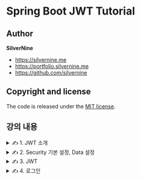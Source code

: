 # Spring Boot JWT Tutorial

## Author

**SilverNine**

* https://silvernine.me
* https://portfolio.silvernine.me
* https://github.com/silvernine

## Copyright and license

The code is released under the [MIT license](LICENSE?raw=true).

## 강의 내용

<details>
<summary>✍️ 1. JWT 소개</summary>
<br>

JWT 정의
- JWT는 RFC 7519 웹 표준으로 지정되어 있고 Json 객체를 사용해서 정보들을 저장하고 있는 Web Token이다.

JWT 구조
- JWT는 Header, Payload, Signature로 구성되어 있다.
  - Header : Signature를 해싱하기 위한 알고리즘 정보들이 담겨 있다.
  - Payload : 서버와 클라이언트가 시스템에서 실제로 사용되는 정보들이 담겨 있다.
  - Signature : Token의 유효성 검증을 위한 암호화된 문자열이다. 이 문자열을 통해 서버에서는 유효한 Token인지 검증할 수 있다.

💡 JWT 장점
- 중앙의 인증 서버와 데이터 스토어에 대한 의존성이 없기 때문에 수평 확장이 용이하다.
- Base64 URL-Safe 인코딩을 이용하기 때문에 URL, Cookie, Header 어디에서든 사용할 수 있는 범용성을 가지고 있다.

JWT 단점
- 토큰 내부에 정보가 저장되기 때문에 노출되면 안되는 정보를 저장하는 실수를 범할 수 있다.
- 저장하는 정보가 많아지면 트래픽 크기가 커질 수 있다.
- 토큰이 서버에 저장되지 않고, 각 클라이언트에 저장되기 때문에 서버에서 각 클라이언트에 저장된 토큰 정보를 직접 조작할 수 없다.

</details>

<details>
<summary>✍️ 2. Security 기본 설정, Data 설정</summary>
<br>

웹 보안 활성화
```
package edu.inflearn.jwt.config;

import ...

@EnableWebSecurity
public class SecurityConfig extends WebSecurityConfigurerAdapter {
    @Override
    protected void configure(HttpSecurity http) throws Exception {
        http.authorizeRequests().antMatchers("/api/hello").permitAll()
            .anyRequest().authenticated();
    }

    @Override
    public void configure(WebSecurity web) {
        web.ignoring()
           .antMatchers(
                   "/h2-console/**",
                   "/favicon.ico",
                   "/error"
           );
    }
}
```

Entity 선언
```
package edu.inflearn.jwt.entity;

import ...

@Entity
@Table(name = "user")
@Getter
@Setter
@Builder
@AllArgsConstructor
@NoArgsConstructor
public class User {
    ...
    
    @ManyToMany
    @JoinTable(
            name = "user_authority",
            joinColumns = {@JoinColumn(name = "user_id", referencedColumnName = "user_id")},
            inverseJoinColumns = {@JoinColumn(name = "authority_name", referencedColumnName = "authority_name")})
    private Set<Authority> authorities;
}
```

초기 데이터 적재
```
spring:

  ...

  jpa:
    database-platform: org.hibernate.dialect.H2Dialect
    hibernate:
      ddl-auto: create-drop
    properties:
      hibernate:
        format_sql: true
        show_sql: true
    defer-datasource-initialization: true
```
</details>

<details>
<summary>✍️ 3. JWT</summary>
<br>

의존성 추가
```
dependencies {
    ...
    implementation group: 'io.jsonwebtoken', name: 'jjwt-api', version: '0.11.2'
    runtimeOnly group: 'io.jsonwebtoken', name: 'jjwt-impl', version: '0.11.2'
    runtimeOnly group: 'io.jsonwebtoken', name: 'jjwt-jackson', version: '0.11.2'
}
```

프로퍼티 파일 수정
- HS512 알고리즘은 512bit의 digest를 생성하기 때문에 적어도 64byte 이상의 비밀키를 사용해야한다.
  - digest : 해시함수가 출력하는 결과
- echo '문자열'|base64
```
jwt:
  header: Authorization
  secret: c2lsdmVybmluZS10ZWNoLXNwcmluZy1ib290LWp3dC10dXRvcmlhbC1zZWNyZXQtc2lsdmVybmluZS10ZWNoLXNwcmluZy1ib290LWp3dC10dXRvcmlhbC1zZWNyZXQK
  token-validity-in-seconds: 86400
```

웹 보안 추가 설정
```
@EnableWebSecurity
@EnableGlobalMethodSecurity(prePostEnabled = true)
public class SecurityConfig extends WebSecurityConfigurerAdapter {    
    ...
    
    @Override
    protected void configure(HttpSecurity httpSecurity) throws Exception {
        httpSecurity
                // token을 사용하는 방식이기 때문에 csrf를 disable한다.
                .csrf().disable()

                .exceptionHandling()
                .authenticationEntryPoint(jwtAuthenticationEntryPoint)
                .accessDeniedHandler(jwtAccessDeniedHandler)

                // enable h2-console
                .and()
                .headers()
                .frameOptions()
                .sameOrigin()

                // 세션을 사용하지 않기 때문에 STATELESS로 설정한다.
                .and()
                .sessionManagement()
                .sessionCreationPolicy(SessionCreationPolicy.STATELESS)

                .and()
                .authorizeRequests()
                .antMatchers("/api/hello").permitAll()
                .antMatchers("/api/authenticate").permitAll()
                .antMatchers("/api/signup").permitAll()
                .anyRequest().authenticated()

                .and()
                .apply(new JwtSecurityConfig(tokenProvider));
    }
}
```

🧰 TokenProvider
- InitializingBean
  - 스프링 프레임워크에 종속되는 인터페이스를 구현하는 방법이어서 컨테이너 외부에서 재사용할 수 없다.
```
package edu.inflearn.jwt.jwt;

import ...

@Component
public class TokenProvider implements InitializingBean {
    ...
    
    public TokenProvider(
            @Value("${jwt.secret}") String secret,
            @Value("${jwt.token-validity-in-seconds}") long tokenValidityInSeconds) {
        this.secret = secret;
        this.tokenValidityInMilliseconds = tokenValidityInSeconds * 1000;
    }

    @Override
    public void afterPropertiesSet() {
        byte[] keyBytes = Decoders.BASE64.decode(secret);
        this.key = Keys.hmacShaKeyFor(keyBytes);
    }    
    
    public String createToken(Authentication authentication) {
        // Authentication 객체에 포함되어 있는 권한 정보들을 담은 토큰을 생성한다.
        ...
        
        return Jwts.builder()
                   .signWith(key, SignatureAlgorithm.HS512)
                   .setSubject(authentication.getName()) 
                   .claim(AUTHORITIES_KEY, authorities)
                   .setExpiration(validity)
                   .compact();
    }
    
    public Authentication getAuthentication(String token) {
        // 토큰에 담겨있는 권한 정보들을 이용해 Authentication 객체를 반환한다.
        ...
        
        User principal = new User(claims.getSubject(), "", authorities);

        return new UsernamePasswordAuthenticationToken(principal, token, authorities);
    }
    
    public boolean validateToken(String token) {
        // 토큰을 검증한다.
        ...
    }
}
```

🧰 JwtFilter
- GenericFilterBean
  - 기존 Filter에서 얻어올 수 없는 정보였던 Spring의 설정 정보를 가져올 수 있게 확장된 추상 클래스이다.
```
package edu.inflearn.jwt.jwt;

import ...

public class JwtFilter extends GenericFilterBean {
    @Override
    public void doFilter(ServletRequest servletRequest, ServletResponse servletResponse, FilterChain filterChain)
            throws IOException, ServletException {
        ...
        
        if (StringUtils.hasText(jwt) && tokenProvider.validateToken(jwt)) {
            Authentication authentication = tokenProvider.getAuthentication(jwt);
            SecurityContextHolder.getContext().setAuthentication(authentication);
        }
        
        filterChain.doFilter(servletRequest, servletResponse);      
    }
    
    private String resolveToken(HttpServletRequest request) {
        String bearerToken = request.getHeader(AUTHORIZATION_HEADER);
        if (StringUtils.hasText(bearerToken) && bearerToken.startsWith("Bearer ")) {
            return bearerToken.substring(7);
        }
        return null;
    }
}
```

🧰 JwtSecurityConfig
```
package edu.inflearn.jwt.jwt;

public class JwtSecurityConfig 
        extends SecurityConfigurerAdapter<DefaultSecurityFilterChain, HttpSecurity> {

    ...
    
    @Override
    public void configure(HttpSecurity http) {
        JwtFilter customFilter = new JwtFilter(tokenProvider);
        http.addFilterBefore(customFilter, UsernamePasswordAuthenticationFilter.class);
    }
}
```

🧰 JwtAuthenticationEntryPoint
- AuthenticationEntryPoint
  - 인증이 되지않은 유저가 요청을 했을때 동작한다.
```
package edu.inflearn.jwt.jwt;

import ...

@Component
public class JwtAuthenticationEntryPoint implements AuthenticationEntryPoint {
    @Override
    public void commence(HttpServletRequest request,
                         HttpServletResponse response,
                         AuthenticationException authException) throws IOException {
        // 유효한 자격증명을 제공하지 않고 접근하려 할때 401
        response.sendError(HttpServletResponse.SC_UNAUTHORIZED);
    }
}
```

🧰 JwtAccessDeniedHandler
- AccessDeniedHandler
  - 서버에 요청을 할 때 액세스가 가능한지 권한을 체크후 액세스 할 수 없는 요청을 했을시 동작한다.
```
package edu.inflearn.jwt.jwt;

import ...

@Component
public class JwtAccessDeniedHandler implements AccessDeniedHandler {
    @Override
    public void handle(HttpServletRequest request, 
                       HttpServletResponse response, 
                       AccessDeniedException accessDeniedException) throws IOException {
        //필요한 권한이 없이 접근하려 할때 403
        response.sendError(HttpServletResponse.SC_FORBIDDEN);
    }
}
```
</details>

<details>
<summary>✍️ 4. 로그인</summary>
<br>

회원정보 조회
- @EntityGraph
  - Spring Data JPA에서 fetch join을 어노테이션으로 사용할 수 있도록 만든 기능이다.
    - fetch : attribute는 eager로 fetch하고 나머지 attribute는 lazy로 fetch한다.
    - load : attribute는 eager로 fetch하고 나머지 attribute는 entity에 명시한 type이나 default type으로 fetch한다.
```
package edu.inflearn.jwt.repository;

import ...

public interface UserRepository extends JpaRepository<User, Long> {
    @EntityGraph(attributePaths = "authorities")
    Optional<User> findOneWithAuthoritiesByUsername(String username);
}
```

UserDetailsService
```
package edu.inflearn.jwt.service;

import ...

@Component("userDetailsService")
public class CustomUserDetailsService implements UserDetailsService {
    ...

    @Override
    @Transactional
    public UserDetails loadUserByUsername(final String username) {
        // Database에서 User 정보를 권한 정보와 함께 가져온다.
        return userRepository.findOneWithAuthoritiesByUsername(username)
                             .map(user -> createUser(username, user))
                             .orElseThrow(() -> new UsernameNotFoundException(username + " -> 데이터베이스에서 찾을 수 없습니다."));
    }

    private org.springframework.security.core.userdetails.User createUser(String username, User user) {
        if (!user.isActivated()) {
            throw new RuntimeException(username + " -> 활성화되어 있지 않습니다.");
        }
        List<GrantedAuthority> grantedAuthorities = user.getAuthorities()
                                                        .stream()
                                                        .map(authority -> new SimpleGrantedAuthority(authority.getAuthorityName()))
                                                        .collect(Collectors.toList());
        return new org.springframework.security.core.userdetails.User(user.getUsername(),
                user.getPassword(),
                grantedAuthorities);
    }
}
```

🧪 HTTP Request
```
###
POST {{host}}/api/authenticate
Content-Type: application/json

{
  "username" : "admin",
  "password" : "admin"
}
```

🧪 HTTP Response
```
HTTP/1.1 200 
Authorization: Bearer eyJhbGciOiJIUzUxMiJ9.eyJzdWIiOiJhZG1pbiIsImF1dGgiOiJST0xFX0FETUlOLFJPTEVfVVNFUiIsImV4cCI6MTY1OTIzMTIxMn0.wZfhDUZrZ-lr6LTCeVE8rJnOOVk97cp5TMX4qbWro3zQA9KTCf_yjFS9PuCtK6zpdLIHhnx5sO5YT1h6WVWHAw
X-Content-Type-Options: nosniff
X-XSS-Protection: 1; mode=block
Cache-Control: no-cache, no-store, max-age=0, must-revalidate
Pragma: no-cache
Expires: 0
X-Frame-Options: SAMEORIGIN
Content-Type: application/json
Transfer-Encoding: chunked
Date: Sat, 30 Jul 2022 01:33:32 GMT
Keep-Alive: timeout=60
Connection: keep-alive

{
  "token": "eyJhbGciOiJIUzUxMiJ9.eyJzdWIiOiJhZG1pbiIsImF1dGgiOiJST0xFX0FETUlOLFJPTEVfVVNFUiIsImV4cCI6MTY1OTIzMTIxMn0.wZfhDUZrZ-lr6LTCeVE8rJnOOVk97cp5TMX4qbWro3zQA9KTCf_yjFS9PuCtK6zpdLIHhnx5sO5YT1h6WVWHAw"
}

Response code: 200; Time: 97ms; Content length: 203 bytes
```
</details>
